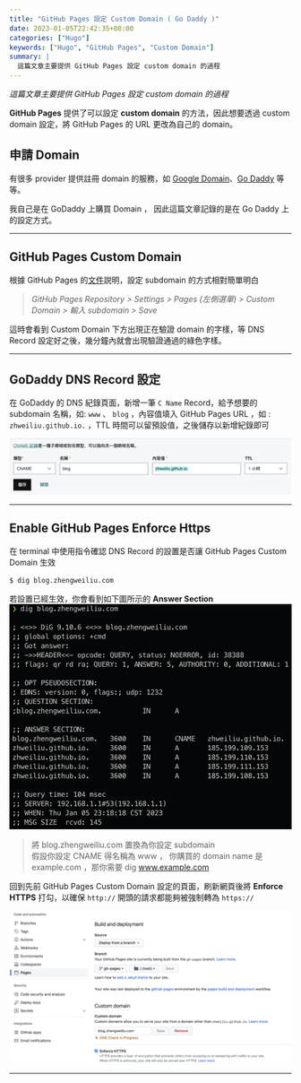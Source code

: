 ```yaml
---
title: "GitHub Pages 設定 Custom Domain ( Go Daddy )"
date: 2023-01-05T22:42:35+08:00
categories: ["Hugo"]
keywords: ["Hugo", "GitHub Pages", "Custom Domain"]
summary: |
  這篇文章主要提供 GitHub Pages 設定 custom domain 的過程
---
```

*這篇文章主要提供 GitHub Pages 設定 custom domain 的過程*

**GitHub Pages** 提供了可以設定 **custom domain** 的方法，因此想要透過 custom domain 設定，將 GitHub Pages 的 URL 更改為自己的 domain。

## 申請 Domain
有很多 provider 提供註冊 domain 的服務，如 [Google Domain](https://domains.google/intl/zh_tw/)、[Go Daddy](https://tw.godaddy.com) 等等。

我自己是在 GoDaddy 上購買 Domain ， 因此這篇文章記錄的是在 Go Daddy 上的設定方式。

---

## GitHub Pages Custom Domain
根據 GitHub Pages 的[文件](https://docs.github.com/en/pages/configuring-a-custom-domain-for-your-github-pages-site/managing-a-custom-domain-for-your-github-pages-site#configuring-a-subdomain)説明，設定 subdomain 的方式相對簡單明白

> *GitHub Pages Repository > Settings > Pages (左側選單) > Custom Domain > 輸入 subdomain > Save*

這時會看到 Custom Domain 下方出現正在驗證 domain 的字樣，等 DNS Record 設定好之後，幾分鐘內就會出現驗證通過的綠色字樣。

---

## GoDaddy DNS Record 設定

在 GoDaddy 的 DNS 紀錄頁面，新增一筆 `C Name` Record，給予想要的 subdomain 名稱，如: `www`  、 `blog` ，內容值填入 GitHub Pages URL ，如 : `zhweiliu.github.io.` ，TTL 時間可以留預設值，之後儲存以新增紀錄即可

![CNAME Record](/images/hugo/custom_domain/CNAME_Record.png)

---

## Enable GitHub Pages Enforce Https

在 terminal 中使用指令確認 DNS Record 的設置是否讓 GitHub Pages Custom Domain 生效
```bash
$ dig blog.zhengweiliu.com
```

若設置已經生效，你會看到如下圖所示的 **Answer Section**
![](/images/hugo/custom_domain/dig_subdomain.png)

> 將 blog.zhengweiliu.com 置換為你設定 subdomain  
假設你設定 CNAME 得名稱為 www ， 你購買的 domain name 是 example.com ，那你需要 dig www.example.com

回到先前 GitHub Pages Custom Domain 設定的頁面，刷新網頁後將 **Enforce HTTPS** 打勾，以確保 `http://` 開頭的請求都能夠被強制轉為 `https://`

![GitHub Pages Custom Domain Setup](/images/hugo/custom_domain/github_pages_setup_custom_domain.png)

---